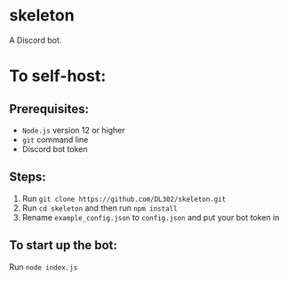 # skeleton
A Discord bot.

# To self-host:

## Prerequisites:
- `Node.js`  version 12 or higher
- `git` command line
- Discord bot token

## Steps:
1. Run `git clone https://github.com/DL302/skeleton.git`
2. Run `cd skeleton` and then run `npm install`
3. Rename `example_config.json` to `config.json` and put your bot token in

## To start up the bot:
Run `node index.js`
